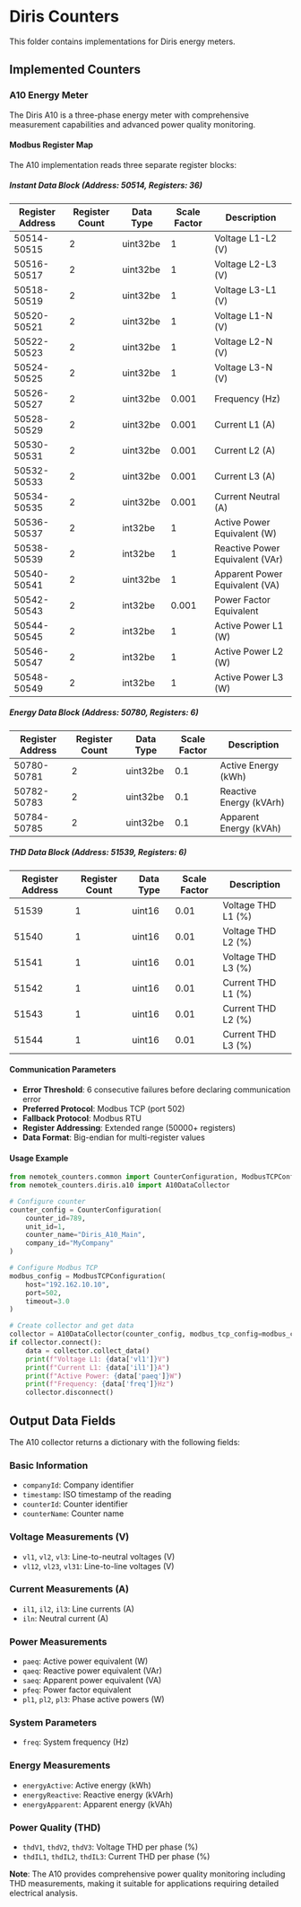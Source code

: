 # Diris Counters

This folder contains implementations for Diris energy meters.

## Implemented Counters

### A10 Energy Meter

The Diris A10 is a three-phase energy meter with comprehensive measurement capabilities and advanced power quality monitoring.

#### Modbus Register Map

The A10 implementation reads three separate register blocks:

##### Instant Data Block (Address: 50514, Registers: 36)

| Register Address | Register Count | Data Type | Scale Factor | Description |
|------------------|----------------|-----------|--------------|-------------|
| 50514-50515 | 2 | uint32be | 1 | Voltage L1-L2 (V) |
| 50516-50517 | 2 | uint32be | 1 | Voltage L2-L3 (V) |
| 50518-50519 | 2 | uint32be | 1 | Voltage L3-L1 (V) |
| 50520-50521 | 2 | uint32be | 1 | Voltage L1-N (V) |
| 50522-50523 | 2 | uint32be | 1 | Voltage L2-N (V) |
| 50524-50525 | 2 | uint32be | 1 | Voltage L3-N (V) |
| 50526-50527 | 2 | uint32be | 0.001 | Frequency (Hz) |
| 50528-50529 | 2 | uint32be | 0.001 | Current L1 (A) |
| 50530-50531 | 2 | uint32be | 0.001 | Current L2 (A) |
| 50532-50533 | 2 | uint32be | 0.001 | Current L3 (A) |
| 50534-50535 | 2 | uint32be | 0.001 | Current Neutral (A) |
| 50536-50537 | 2 | int32be | 1 | Active Power Equivalent (W) |
| 50538-50539 | 2 | int32be | 1 | Reactive Power Equivalent (VAr) |
| 50540-50541 | 2 | uint32be | 1 | Apparent Power Equivalent (VA) |
| 50542-50543 | 2 | int32be | 0.001 | Power Factor Equivalent |
| 50544-50545 | 2 | int32be | 1 | Active Power L1 (W) |
| 50546-50547 | 2 | int32be | 1 | Active Power L2 (W) |
| 50548-50549 | 2 | int32be | 1 | Active Power L3 (W) |

##### Energy Data Block (Address: 50780, Registers: 6)

| Register Address | Register Count | Data Type | Scale Factor | Description |
|------------------|----------------|-----------|--------------|-------------|
| 50780-50781 | 2 | uint32be | 0.1 | Active Energy (kWh) |
| 50782-50783 | 2 | uint32be | 0.1 | Reactive Energy (kVArh) |
| 50784-50785 | 2 | uint32be | 0.1 | Apparent Energy (kVAh) |

##### THD Data Block (Address: 51539, Registers: 6)

| Register Address | Register Count | Data Type | Scale Factor | Description |
|------------------|----------------|-----------|--------------|-------------|
| 51539 | 1 | uint16 | 0.01 | Voltage THD L1 (%) |
| 51540 | 1 | uint16 | 0.01 | Voltage THD L2 (%) |
| 51541 | 1 | uint16 | 0.01 | Voltage THD L3 (%) |
| 51542 | 1 | uint16 | 0.01 | Current THD L1 (%) |
| 51543 | 1 | uint16 | 0.01 | Current THD L2 (%) |
| 51544 | 1 | uint16 | 0.01 | Current THD L3 (%) |

#### Communication Parameters

- **Error Threshold**: 6 consecutive failures before declaring communication error
- **Preferred Protocol**: Modbus TCP (port 502)
- **Fallback Protocol**: Modbus RTU
- **Register Addressing**: Extended range (50000+ registers)
- **Data Format**: Big-endian for multi-register values

#### Usage Example

```python
from nemotek_counters.common import CounterConfiguration, ModbusTCPConfiguration
from nemotek_counters.diris.a10 import A10DataCollector

# Configure counter
counter_config = CounterConfiguration(
    counter_id=789,
    unit_id=1,
    counter_name="Diris_A10_Main",
    company_id="MyCompany"
)

# Configure Modbus TCP
modbus_config = ModbusTCPConfiguration(
    host="192.162.10.10",
    port=502,
    timeout=3.0
)

# Create collector and get data
collector = A10DataCollector(counter_config, modbus_tcp_config=modbus_config)
if collector.connect():
    data = collector.collect_data()
    print(f"Voltage L1: {data['vl1']}V")
    print(f"Current L1: {data['il1']}A")
    print(f"Active Power: {data['paeq']}W")
    print(f"Frequency: {data['freq']}Hz")
    collector.disconnect()
```

## Output Data Fields

The A10 collector returns a dictionary with the following fields:

### Basic Information
- `companyId`: Company identifier
- `timestamp`: ISO timestamp of the reading
- `counterId`: Counter identifier
- `counterName`: Counter name

### Voltage Measurements (V)
- `vl1`, `vl2`, `vl3`: Line-to-neutral voltages (V)
- `vl12`, `vl23`, `vl31`: Line-to-line voltages (V)

### Current Measurements (A)
- `il1`, `il2`, `il3`: Line currents (A)
- `iln`: Neutral current (A)

### Power Measurements
- `paeq`: Active power equivalent (W)
- `qaeq`: Reactive power equivalent (VAr)
- `saeq`: Apparent power equivalent (VA)
- `pfeq`: Power factor equivalent
- `pl1`, `pl2`, `pl3`: Phase active powers (W)

### System Parameters
- `freq`: System frequency (Hz)

### Energy Measurements
- `energyActive`: Active energy (kWh)
- `energyReactive`: Reactive energy (kVArh)
- `energyApparent`: Apparent energy (kVAh)

### Power Quality (THD)
- `thdV1`, `thdV2`, `thdV3`: Voltage THD per phase (%)
- `thdIL1`, `thdIL2`, `thdIL3`: Current THD per phase (%)

**Note**: The A10 provides comprehensive power quality monitoring including THD measurements, making it suitable for applications requiring detailed electrical analysis.